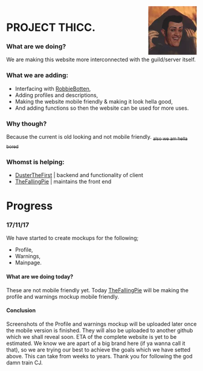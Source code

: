<img src="globals/favicon.png" align="right"/>

# PROJECT THICC.

### What are we doing?
We are making this website more interconnected with the guild/server itself.

### What we are adding:
- Interfacing with [RobbieBotten](https://github.com/DusterTheFirst/RobbieBotten),
- Adding profiles and descriptions,
- Making the website mobile friendly & making it look hella good,
- And adding functions so then the website can be used for more uses.

### Why though?
Because the current is old looking and not mobile friendly.
<span style="text-decoration: line-through;"><sub>also we am hella bored</sub></span>

### Whomst is helping: 
 - [DusterTheFirst](https://github.com/DusterTheFirst) | backend and functionality of client
 - [TheFallingPie](https://github.com/TheFallingPie) | maintains the front end
 
 # Progress
 ### 17/11/17
 We have started to create mockups for the following;
- Profile,
- Warnings,
- Mainpage.

#### What are we doing today?
These are not mobile friendly yet. Today [TheFallingPie](https://github.com/TheFallingPie) will be making the profile and warnings mockup mobile friendly.

#### Conclusion
Screenshots of the Profile and warnings mockup will be uploaded later once the mobile version is finished. They will also be uploaded to another github which we shall reveal soon.
ETA of the complete website is yet to be estimated.
We know we are apart of a big brand here (if ya wanna call it that), so we are trying our best to achieve the goals which we have setted above. This can take from weeks to years.
Thank you for following the god damn train CJ.
